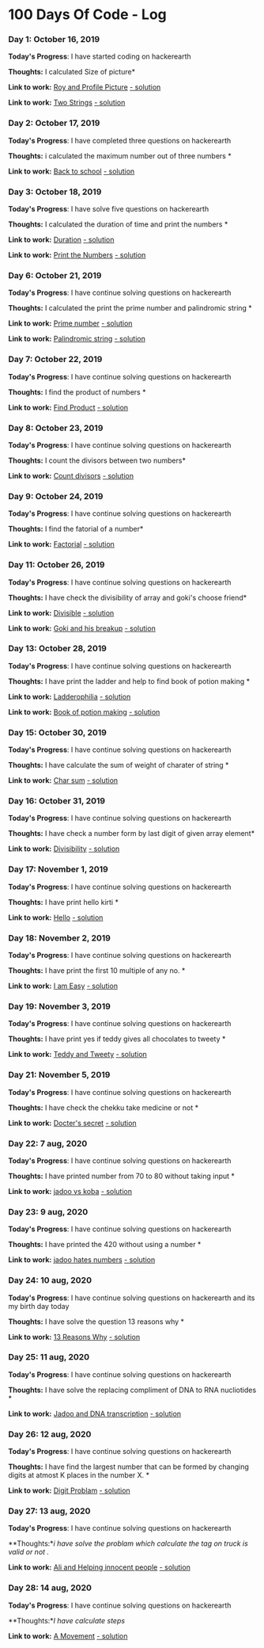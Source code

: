 # 100 Days Of Code - Log

### Day 1: October 16, 2019

**Today's Progress**: I have started coding on hackerearth

**Thoughts:** I calculated Size of picture* 

**Link to work:** [Roy and Profile Picture](https://www.hackerearth.com/practice/basic-programming/input-output/basics-of-input-output/practice-problems/algorithm/roy-and-profile-picture/) [- solution](https://github.com/Gujjar1998/Competitive-coding/blob/master/Hacker%20Earth/Basic%20of%20IO/Roy%20and%20Profile%20Picture.py)

**Link to work:** [Two Strings](https://www.hackerearth.com/practice/basic-programming/input-output/basics-of-input-output/practice-problems/algorithm/two-strings-4/) [- solution](https://github.com/Gujjar1998/Competitive-coding/blob/master/Hacker%20Earth/Basic%20of%20IO/Roy%20and%20Profile%20Picture.py)

### Day 2: October 17, 2019

**Today's Progress**: I have completed three questions on hackerearth

**Thoughts:** i calculated the maximum number out of three numbers * 

**Link to work:** [Back to school](https://www.hackerearth.com/practice/basic-programming/input-output/basics-of-input-output/practice-problems/algorithm/back-to-school-1/) [- solution](https://github.com/Gujjar1998/Competitive-coding/blob/master/Hacker%20Earth/Basic%20of%20IO/Back%20to%20school.py)

### Day 3: October 18, 2019

**Today's Progress**: I have solve five questions on hackerearth

**Thoughts:** I calculated the duration of time and print the numbers * 

**Link to work:** [Duration](https://www.hackerearth.com/practice/basic-programming/input-output/basics-of-input-output/practice-problems/algorithm/duration/) [- solution](https://github.com/Gujjar1998/Competitive-coding/blob/master/Hacker%20Earth/Basic%20of%20IO/Duration.py)

**Link to work:** [Print the Numbers](https://www.hackerearth.com/practice/basic-programming/input-output/basics-of-input-output/practice-problems/algorithm/print-the-numbers/) [- solution](https://github.com/Gujjar1998/Competitive-coding/blob/master/Hacker%20Earth/Basic%20of%20IO/Print%20the%20Numbers.py)

### Day 6: October 21, 2019

**Today's Progress**: I have continue solving questions on hackerearth

**Thoughts:** I calculated the print the prime number and palindromic string * 

**Link to work:** [Prime number](https://www.hackerearth.com/practice/basic-programming/input-output/basics-of-input-output/practice-problems/algorithm/prime-number-8/) [- solution](https://github.com/Gujjar1998/Competitive-coding/blob/master/Hacker%20Earth/Basic%20of%20IO/Prime%20number.py)

**Link to work:** [Palindromic string](https://www.hackerearth.com/practice/basic-programming/input-output/basics-of-input-output/practice-problems/algorithm/palindrome-check-2/) [- solution](https://github.com/Gujjar1998/Competitive-coding/blob/master/Hacker%20Earth/Basic%20of%20IO/Palindromic%20string.py)

### Day 7: October 22, 2019

**Today's Progress**: I have continue solving questions on hackerearth

**Thoughts:** I find the product of numbers * 

**Link to work:** [Find Product](https://www.hackerearth.com/practice/basic-programming/input-output/basics-of-input-output/practice-problems/algorithm/find-product/) [- solution](https://github.com/Gujjar1998/Competitive-coding/blob/master/Hacker%20Earth/Basic%20of%20IO/Find%20product.py)

### Day 8: October 23, 2019

**Today's Progress**: I have continue solving questions on hackerearth

**Thoughts:** I count the divisors between two numbers* 

**Link to work:** [Count divisors](https://www.hackerearth.com/practice/basic-programming/input-output/basics-of-input-output/practice-problems/algorithm/count-divisors/) [- solution](https://github.com/Gujjar1998/Competitive-coding/blob/master/Hacker%20Earth/Basic%20of%20IO/Count%20Divisors.py)

### Day 9: October 24, 2019

**Today's Progress**: I have continue solving questions on hackerearth

**Thoughts:** I find the fatorial of a number* 

**Link to work:** [Factorial](https://www.hackerearth.com/practice/basic-programming/input-output/basics-of-input-output/practice-problems/algorithm/find-factorial/) [- solution](https://github.com/Gujjar1998/Competitive-coding/blob/master/Hacker%20Earth/Basic%20of%20IO/Factorial.py)

### Day 11: October 26, 2019

**Today's Progress**: I have continue solving questions on hackerearth

**Thoughts:** I have check the divisibility of array and goki's choose friend* 

**Link to work:** [Divisible](https://www.hackerearth.com/practice/basic-programming/input-output/basics-of-input-output/practice-problems/algorithm/divisibe-or-2d8e196a/) [- solution](https://github.com/Gujjar1998/Competitive-coding/blob/master/Hacker%20Earth/Basic%20of%20IO/Divisible.py)

**Link to work:** [Goki and his breakup](https://www.hackerearth.com/practice/basic-programming/input-output/basics-of-input-output/practice-problems/algorithm/tds-and-his-breakup/) [- solution](https://github.com/Gujjar1998/Competitive-coding/blob/master/Hacker%20Earth/Basic%20of%20IO/Goki%20and%20his%20breakup.py)

### Day 13: October 28, 2019

**Today's Progress**: I have continue solving questions on hackerearth

**Thoughts:** I have print the ladder and help to find book of potion making * 

**Link to work:** [Ladderophilia](https://www.hackerearth.com/practice/basic-programming/input-output/basics-of-input-output/practice-problems/algorithm/ladderophilia/) [- solution](https://github.com/Gujjar1998/Competitive-coding/blob/master/Hacker%20Earth/Basic%20of%20IO/Ladderophilia.py)

**Link to work:** [Book of potion making](https://www.hackerearth.com/practice/basic-programming/input-output/basics-of-input-output/practice-problems/algorithm/sum-it-if-you-can-4867f851/) [- solution](https://github.com/Gujjar1998/Competitive-coding/blob/master/Hacker%20Earth/Basic%20of%20IO/Book%20of%20potion%20making.py)

### Day 15: October 30, 2019

**Today's Progress**: I have continue solving questions on hackerearth

**Thoughts:** I have calculate the sum of weight of charater of string  * 

**Link to work:** [Char sum](https://www.hackerearth.com/practice/basic-programming/input-output/basics-of-input-output/practice-problems/algorithm/char-sum-2d3a6ab5/) [- solution](https://github.com/Gujjar1998/Competitive-coding/blob/master/Hacker%20Earth/Basic%20of%20IO/char%20sum.py)

### Day 16: October 31, 2019

**Today's Progress**: I have continue solving questions on hackerearth

**Thoughts:** I have check a number form by last digit of given array element*

**Link to work:** [Divisibility](https://www.hackerearth.com/practice/basic-programming/input-output/basics-of-input-output/practice-problems/algorithm/divisible-or-not-81b86ad7/) [- solution](https://github.com/Gujjar1998/Competitive-coding/blob/master/Hacker%20Earth/Basic%20of%20IO/Divisibility.py)

### Day 17: November 1, 2019

**Today's Progress**: I have continue solving questions on hackerearth

**Thoughts:** I have print hello kirti *

**Link to work:** [Hello](https://www.hackerearth.com/practice/basic-programming/input-output/basics-of-input-output/practice-problems/algorithm/hello-32/) [- solution](https://github.com/Gujjar1998/Competitive-coding/blob/master/Hacker%20Earth/Basic%20of%20IO/Hello.py)
### Day 18: November 2, 2019

**Today's Progress**: I have continue solving questions on hackerearth

**Thoughts:** I have print the first 10 multiple of any no. *

**Link to work:** [I am Easy](https://www.hackerearth.com/practice/basic-programming/input-output/basics-of-input-output/practice-problems/algorithm/i-am-easy/) [- solution](https://github.com/Gujjar1998/Competitive-coding/blob/master/Hacker%20Earth/Basic%20of%20IO/I%20am%20Easy.py)
### Day 19: November 3, 2019

**Today's Progress**: I have continue solving questions on hackerearth

**Thoughts:** I have print yes if teddy gives all chocolates to tweety *

**Link to work:** [Teddy and Tweety](https://www.hackerearth.com/practice/basic-programming/input-output/basics-of-input-output/practice-problems/algorithm/teddy-and-tweety/) [- solution](https://github.com/Gujjar1998/Competitive-coding/blob/master/Hacker%20Earth/Basic%20of%20IO/Teddy%20and%20Sweety.py)
### Day 21: November 5, 2019

**Today's Progress**: I have continue solving questions on hackerearth

**Thoughts:** I have check the chekku take medicine or not *

**Link to work:** [Docter's secret](https://www.hackerearth.com/practice/basic-programming/input-output/basics-of-input-output/practice-problems/algorithm/doctors-secret/) [- solution](https://github.com/Gujjar1998/Competitive-coding/blob/master/Hacker%20Earth/Basic%20of%20IO/Docter's%20secret.py)
### Day 22: 7 aug, 2020

**Today's Progress**: I have continue solving questions on hackerearth

**Thoughts:** I have printed number from 70 to 80 without taking input  *

**Link to work:** [jadoo vs koba](https://www.hackerearth.com/practice/python/getting-started/input-and-output/practice-problems/golf/jadoo-vs-koba/) [- solution](https://github.com/Gujjar1998/Code/blob/master/jaddo%20vs%20koba%20.py)
### Day 23: 9 aug, 2020

**Today's Progress**: I have continue solving questions on hackerearth

**Thoughts:** I have printed the 420 without using a number *

**Link to work:** [jadoo hates numbers](https://www.hackerearth.com/practice/python/getting-started/input-and-output/practice-problems/golf/jadoo-hates-numbers/) [- solution](https://github.com/Gujjar1998/Code/blob/master/jadoo%20hates%20number.py)
### Day 24: 10 aug, 2020

**Today's Progress**: I have continue solving questions on hackerearth and its my birth day today

**Thoughts:** I have solve the question 13 reasons why *

**Link to work:** [13 Reasons Why](https://www.hackerearth.com/practice/python/getting-started/input-and-output/practice-problems/algorithm/its-easy-1/description/) [- solution](https://github.com/Gujjar1998/Code/blob/master/13%20Reasons%20Why.py)
### Day 25: 11 aug, 2020

**Today's Progress**: I have continue solving questions on hackerearth 

**Thoughts:** I have solve the replacing compliment of DNA to RNA nucliotides *

**Link to work:** [Jadoo and DNA transcription](https://www.hackerearth.com/practice/python/getting-started/input-and-output/practice-problems/golf/jadoo-and-dna-transcription/description/) [- solution](https://github.com/Gujjar1998/Code/blob/master/jadoo%20and%20DNA%20trascription.py)
### Day 26: 12 aug, 2020

**Today's Progress**: I have continue solving questions on hackerearth 

**Thoughts:** I have find the largest number that can be formed by changing digits at atmost K places in the number X. *

**Link to work:** [Digit Problam](https://www.hackerearth.com/practice/basic-programming/implementation/basics-of-implementation/practice-problems/algorithm/digit-problem/description/) [- solution](https://github.com/Gujjar1998/Code/blob/master/Digitproblam.py)
### Day 27: 13 aug, 2020

**Today's Progress**: I have continue solving questions on hackerearth 

**Thoughts:**i have solve the problam which calculate the tag on truck is valid or not .*

**Link to work:** [Ali and Helping innocent people](https://www.hackerearth.com/practice/basic-programming/input-output/basics-of-input-output/practice-problems/algorithm/cartag-948c2b02/) [- solution](https://github.com/Gujjar1998/Code/blob/master/ali%20and%20helping%20innocent%20people.py)
### Day 28: 14 aug, 2020

**Today's Progress**: I have continue solving questions on hackerearth 

**Thoughts:**I have calculate steps*

**Link to work:** [A Movement](https://www.hackerearth.com/practice/basic-programming/input-output/basics-of-input-output/practice-problems/algorithm/a-movement-1/) [- solution](https://github.com/Gujjar1998/Code/blob/master/A%20Movement.py)
